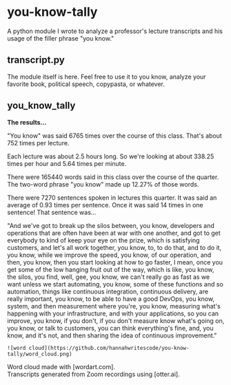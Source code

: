 # you-know-tally
A python module I wrote to analyze a professor's lecture transcripts and his usage of the filler phrase "you know." 

## transcript.py
The module itself is here. 
Feel free to use it to you know, analyze your favorite book, political speech, copypasta, or whatever. 

## you_know_tally
**The results...** 

"You know" was said 6765 times over the course of this class.
That's about 752 times per lecture.

Each lecture was about 2.5 hours long.
So we're looking at about 338.25 times per hour and 5.64 times per minute.

There were 165440 words said in this class over the course of the quarter.
The two-word phrase "you know" made up 12.27% of those words.

There were 7270 sentences spoken in lectures this quarter.
It was said an average of 0.93 times per sentence.
Once it was said 14 times in one sentence! That sentence was... 

"And we've got to break up the silos between, you know, developers and operations that are often have been at war with one another, and got to get everybody to kind of keep your eye on the prize, which is satisfying customers, and let's all work together, you know, to, to do that, and to do it, you know, while we improve the speed, you know, of our operation, and then, you know, then you start looking at how to go faster, I mean, once you get some of the low hanging fruit out of the way, which is like, you know, the silos, you find, well, gee, you know, we can't really go as fast as we want unless we start automating, you know, some of these functions and so automation, things like continuous integration, continuous delivery, are really important, you know, to be able to have a good DevOps, you know, system, and then measurement where you're, you know, measuring what's happening with your infrastructure, and with your applications, so you can improve, you know, if you don't, if you don't measure know what's going on, you know, or talk to customers, you can think everything's fine, and, you know, and it's not, and then sharing the idea of continuous improvement."

    ![word cloud](https://github.com/hannahwritescode/you-know-tally/word_cloud.png)

Word cloud made with [wordart.com].  
Transcripts generated from Zoom recordings using [otter.ai].  
